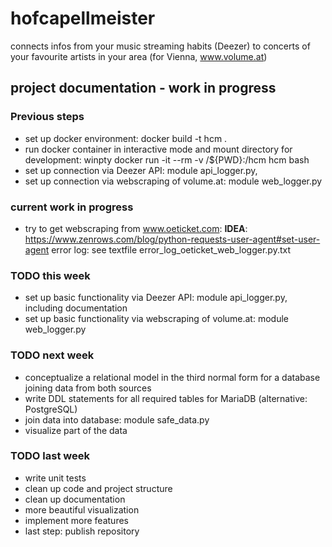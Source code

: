 # hofcapellmeister
connects infos from your music streaming habits (Deezer) to concerts of your favourite artists in your area (for Vienna, www.volume.at)

## project documentation - work in progress
### Previous steps
- set up docker environment:
docker build -t hcm .
- run docker container in interactive mode and mount directory for development:
winpty docker run -it --rm -v /${PWD}:/hcm hcm bash
- set up connection via Deezer API: module api_logger.py, 
- set up connection via webscraping of volume.at: module web_logger.py

### current work in progress
- try to get webscraping from www.oeticket.com:
**IDEA**: https://www.zenrows.com/blog/python-requests-user-agent#set-user-agent
error log: see textfile error_log_oeticket_web_logger.py.txt

### TODO this week
- set up basic functionality via Deezer API: module api_logger.py, including documentation
- set up basic functionality via webscraping of volume.at: module web_logger.py

### TODO next week
- conceptualize a relational model in the third normal form for a database joining data from both sources
- write DDL statements for all required tables for MariaDB (alternative: PostgreSQL)
- join data into database: module safe_data.py
- visualize part of the data

### TODO last week
- write unit tests
- clean up code and project structure
- clean up documentation
- more beautiful visualization
- implement more features
- last step: publish repository